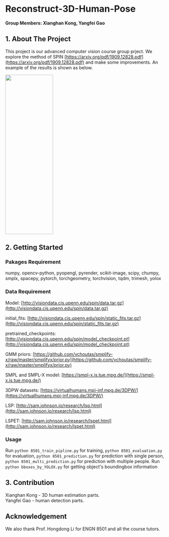 # Reconstruct-3D-Human-Pose
**Group Members: Xianghan Kong, Yangfei Gao**

## 1. About The Project
This project is our advanced computer vision course group prject. We explore the method of SPIN [https://arxiv.org/pdf/1909.12828.pdf](https://arxiv.org/pdf/1909.12828.pdf) and make some improvements. An example of the results is shown as below.

<img height='500' width='150' src='https://github.com/kxhaaa/Reconstruct-3D-Human-Pose/blob/main/examples/figure3.png'>

## 2. Getting Started

### Pakages Requirement
numpy, opencv-python, pyopengl, pyrender, scikit-image, scipy, chumpy, smplx, spacepy, pytorch, torchgeometry, torchvision, tqdm, trimesh, yolox

### Data Requirement
Model: [http://visiondata.cis.upenn.edu/spin/data.tar.gz](http://visiondata.cis.upenn.edu/spin/data.tar.gz)

initial_fits: [http://visiondata.cis.upenn.edu/spin/static_fits.tar.gz](http://visiondata.cis.upenn.edu/spin/static_fits.tar.gz)

pretrained_checkpoints: [http://visiondata.cis.upenn.edu/spin/model_checkpoint.pt](http://visiondata.cis.upenn.edu/spin/model_checkpoint.pt)

GMM priors: [https://github.com/vchoutas/smplify-x/raw/master/smplifyx/prior.py](https://github.com/vchoutas/smplify-x/raw/master/smplifyx/prior.py)

SMPL and SMPL-X model: [https://smpl-x.is.tue.mpg.de/](https://smpl-x.is.tue.mpg.de/)

3DPW datasets: [https://virtualhumans.mpi-inf.mpg.de/3DPW/](https://virtualhumans.mpi-inf.mpg.de/3DPW/)

LSP: [http://sam.johnson.io/research/lsp.html](http://sam.johnson.io/research/lsp.html)

LSPET: [http://sam.johnson.io/research/lspet.html](http://sam.johnson.io/research/lspet.html)

### Usage
Run `python 8501_train_pipline.py` for training, `python 8501_evaluation.py` for evaluation, `python 8501_prediction.py` for prediction with single person, `python 8501_multi_prediction.py` for prediction with multiple people.
Run `python bboxes_by_YOLOX.py` for getting object's boundingbox information
## 3. Contribution
Xianghan Kong - 3D human estimation parts.  
Yangfei Gao - human detection parts.  

## Acknowledgement
We also thank Prof. Hongdong Li for ENGN 8501 and all the course tutors.








